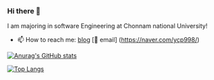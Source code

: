 ### Hi there 👋

I am majoring in software Engineering at Chonnam national University! 

- 📫 How to reach me: 
  [blog](https://blog.naver.com/ycp998/)
  [📧 email] (https://naver.com/ycp998/)



[![Anurag's GitHub stats](https://github-readme-stats.vercel.app/api?username=lodado)](https://github.com/anuraghazra/github-readme-stats)

[![Top Langs](https://github-readme-stats.vercel.app/api/top-langs/?username=lodado&layout=compact)](https://github.com/anuraghazra/github-readme-stats)




<!--
**lodado/lodado** is a ✨ _special_ ✨ repository because its `README.md` (this file) appears on your GitHub profile.

Here are some ideas to get you started:

- 🔭 I’m currently working on ...
- 🌱 I’m currently learning ...
- 👯 I’m looking to collaborate on ...
- 🤔 I’m looking for help with ...
- 💬 Ask me about ...

- 😄 Pronouns: ...
- ⚡ Fun fact: ...
-->
